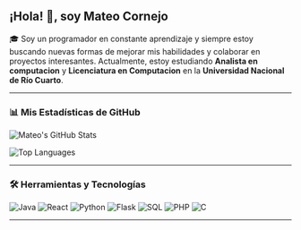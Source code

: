 ## ¡Hola! 👋, soy Mateo Cornejo

🎓 Soy un programador en constante aprendizaje y siempre estoy buscando nuevas formas de mejorar mis habilidades y colaborar en proyectos interesantes. Actualmente, estoy estudiando **Analista en computacion** y **Licenciatura en Computacion** en la **Universidad Nacional de Río Cuarto**.

---

### 📊 Mis Estadísticas de GitHub

![Mateo's GitHub Stats](https://github-readme-stats.vercel.app/api?username=CornejoMateo&show_icons=true&theme=radical)

![Top Languages](https://github-readme-stats.vercel.app/api/top-langs/?username=CornejoMateo&layout=compact&theme=radical)

---

### 🛠 Herramientas y Tecnologías

![Java](https://img.shields.io/badge/Java-ED8B00?style=for-the-badge&logo=java&logoColor=white)
![React](https://img.shields.io/badge/React-20232A?style=for-the-badge&logo=react&logoColor=61DAFB)
![Python](https://img.shields.io/badge/Python-3776AB?style=for-the-badge&logo=python&logoColor=white)
![Flask](https://img.shields.io/badge/Flask-000000?style=for-the-badge&logo=flask&logoColor=white)
![SQL](https://img.shields.io/badge/SQL-3776AB?style=for-the-badge&logo=sql&logoColor=white)
![PHP](https://img.shields.io/badge/PHP-777BB4?style=for-the-badge&logo=php&logoColor=white)
![C](https://img.shields.io/badge/C-00599C?style=for-the-badge&logo=c&logoColor=white)


---


<!--
**CornejoMateo/CornejoMateo** is a ✨ _special_ ✨ repository because its `README.md` (this file) appears on your GitHub profile.

Here are some ideas to get you started:

- 🔭 I’m currently working on ...
- 🌱 I’m currently learning ...
- 👯 I’m looking to collaborate on ...
- 🤔 I’m looking for help with ...
- 💬 Ask me about ...
- 📫 How to reach me: ...
- 😄 Pronouns: ...
- ⚡ Fun fact: ...
-->

